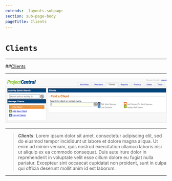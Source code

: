 ```yaml
---
extends: _layouts.subpage
section: sub-page-body
pageTitle: Clients
---
```


# `Clients`

---

##[Clients](/clients)

---

[![image of Clients](../img/activity/Clients.png)](/clients)

---

>**_Clients_**: Lorem ipsum dolor sit amet, consectetur adipiscing elit, sed do
> eiusmod tempor incididunt ut labore et dolore magna aliqua. Ut enim ad minim
> veniam, quis nostrud exercitation ullamco laboris nisi ut aliquip ex ea
> commodo consequat. Duis aute irure dolor in reprehenderit in voluptate velit
> esse cillum dolore eu fugiat nulla pariatur. Excepteur sint occaecat cupidatat
> non proident, sunt in culpa qui officia deserunt mollit anim id est laborum.

---